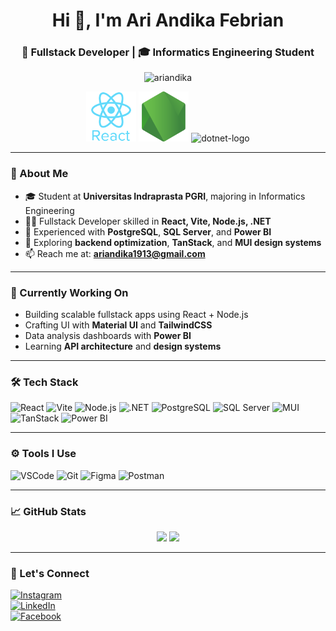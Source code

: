<h1 align="center">Hi 👋, I'm Ari Andika Febrian</h1>
<h3 align="center">🚀 Fullstack Developer | 🎓 Informatics Engineering Student</h3>

<p align="center">
  <img src="https://komarev.com/ghpvc/?username=ariandika&label=Profile%20views&color=0e75b6&style=flat" alt="ariandika" />
</p>

<p align="center">
  <img src="https://raw.githubusercontent.com/devicons/devicon/master/icons/react/react-original-wordmark.svg" width="80" alt="react-logo" />
  <img src="https://raw.githubusercontent.com/devicons/devicon/master/icons/nodejs/nodejs-original.svg" width="80" alt="node-logo" />
  <img src="https://img.shields.io/badge/.NET-512BD4?logo=dotnet&logoColor=white&style=for-the-badge" width="80" alt="dotnet-logo" />
</p>

---

### 🧠 About Me

- 🎓 Student at **Universitas Indraprasta PGRI**, majoring in Informatics Engineering  
- 👨‍💻 Fullstack Developer skilled in **React, Vite, Node.js, .NET**  
- 💾 Experienced with **PostgreSQL**, **SQL Server**, and **Power BI**
- 🌱 Exploring **backend optimization**, **TanStack**, and **MUI design systems**
- 📫 Reach me at: **ariandika1913@gmail.com**

---

### 🔨 Currently Working On
- Building scalable fullstack apps using React + Node.js  
- Crafting UI with **Material UI** and **TailwindCSS**  
- Data analysis dashboards with **Power BI**  
- Learning **API architecture** and **design systems**

---

### 🛠 Tech Stack

![React](https://img.shields.io/badge/-React-61DAFB?logo=react&logoColor=white&style=for-the-badge)
![Vite](https://img.shields.io/badge/-Vite-646CFF?logo=vite&logoColor=white&style=for-the-badge)
![Node.js](https://img.shields.io/badge/-Node.js-339933?logo=node.js&logoColor=white&style=for-the-badge)
![.NET](https://img.shields.io/badge/-.NET-512BD4?logo=dotnet&logoColor=white&style=for-the-badge)
![PostgreSQL](https://img.shields.io/badge/-PostgreSQL-336791?logo=postgresql&logoColor=white&style=for-the-badge)
![SQL Server](https://img.shields.io/badge/-SQL%20Server-CC2927?logo=microsoftsqlserver&logoColor=white&style=for-the-badge)
![MUI](https://img.shields.io/badge/-MUI-007FFF?logo=mui&logoColor=white&style=for-the-badge)
![TanStack](https://img.shields.io/badge/-TanStack-FF4154?logo=reactquery&logoColor=white&style=for-the-badge)
![Power BI](https://img.shields.io/badge/-Power%20BI-F2C811?logo=powerbi&logoColor=black&style=for-the-badge)

---

### ⚙️ Tools I Use

![VSCode](https://img.shields.io/badge/-VSCode-007ACC?logo=visualstudiocode&logoColor=white&style=for-the-badge)
![Git](https://img.shields.io/badge/-Git-F05032?logo=git&logoColor=white&style=for-the-badge)
![Figma](https://img.shields.io/badge/-Figma-F24E1E?logo=figma&logoColor=white&style=for-the-badge)
![Postman](https://img.shields.io/badge/-Postman-FF6C37?logo=postman&logoColor=white&style=for-the-badge)

---

### 📈 GitHub Stats

<p align="center">
  <img src="https://github-readme-stats.vercel.app/api?username=ariandika&show_icons=true&theme=tokyonight" />
  <img src="https://github-readme-streak-stats.herokuapp.com/?user=ariandika&theme=tokyonight" />
</p>

---

### 🔗 Let's Connect

[![Instagram](https://img.shields.io/badge/-Instagram-E4405F?logo=instagram&logoColor=white&style=for-the-badge)](https://instagram.com/yourinstagram)  
[![LinkedIn](https://img.shields.io/badge/-LinkedIn-0077B5?logo=linkedin&logoColor=white&style=for-the-badge)](https://linkedin.com/in/yourlinkedin)  
[![Facebook](https://img.shields.io/badge/-Facebook-1877F2?logo=facebook&logoColor=white&style=for-the-badge)](https://facebook.com/yourfacebook)
